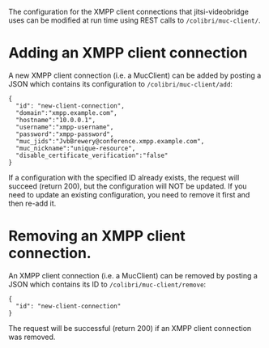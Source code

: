 The configuration for the XMPP client connections that jitsi-videobridge uses can be modified at run time using REST calls to `/colibri/muc-client/`.

# Adding an XMPP client connection
A new XMPP client connection (i.e. a MucClient) can be added by posting a JSON which contains its configuration to `/colibri/muc-client/add`:
```
{
  "id": "new-client-connection",
  "domain":"xmpp.example.com",
  "hostname":"10.0.0.1",
  "username":"xmpp-username",
  "password":"xmpp-password",
  "muc_jids":"JvbBrewery@conference.xmpp.example.com",
  "muc_nickname":"unique-resource",
  "disable_certificate_verification":"false"
}
```

If a configuration with the specified ID already exists, the request will succeed (return 200), but the configuration will NOT be updated. If you need to update an existing configuration, you need to remove it first and then re-add it.

# Removing an XMPP client connection.
An XMPP client connection (i.e. a MucClient) can be removed by posting a JSON which contains its ID to `/colibri/muc-client/remove`:
```
{
  "id": "new-client-connection"
}
```

The request will be successful (return 200) if an XMPP client connection was removed. 

